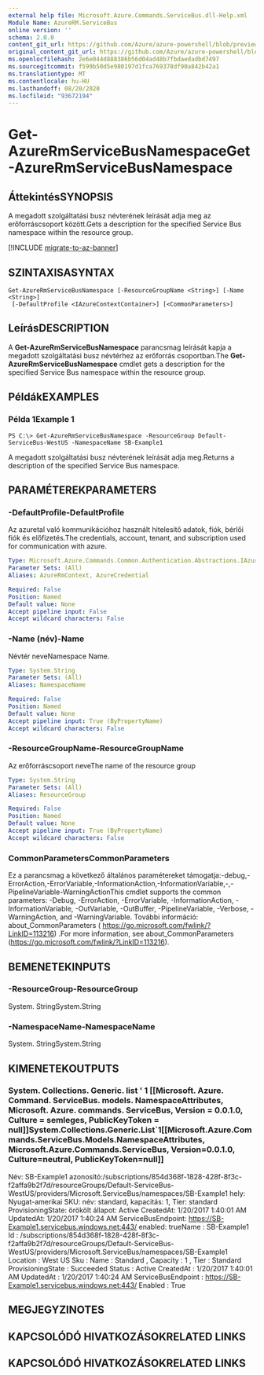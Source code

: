 ```yaml
---
external help file: Microsoft.Azure.Commands.ServiceBus.dll-Help.xml
Module Name: AzureRM.ServiceBus
online version: ''
schema: 2.0.0
content_git_url: https://github.com/Azure/azure-powershell/blob/preview/src/ResourceManager/ServiceBus/Commands.ServiceBus/help/Get-AzureRmServiceBusNamespace.md
original_content_git_url: https://github.com/Azure/azure-powershell/blob/preview/src/ResourceManager/ServiceBus/Commands.ServiceBus/help/Get-AzureRmServiceBusNamespace.md
ms.openlocfilehash: 2e6e044d888386b56d04ad48b7fbdaedadbd7497
ms.sourcegitcommit: f599b50d5e980197d1fca769378df90a842b42a1
ms.translationtype: MT
ms.contentlocale: hu-HU
ms.lasthandoff: 08/20/2020
ms.locfileid: "93672194"
---
```

# <span data-ttu-id="0c67f-101">Get-AzureRmServiceBusNamespace</span><span class="sxs-lookup"><span data-stu-id="0c67f-101">Get-AzureRmServiceBusNamespace</span></span>

## <span data-ttu-id="0c67f-102">Áttekintés</span><span class="sxs-lookup"><span data-stu-id="0c67f-102">SYNOPSIS</span></span>
<span data-ttu-id="0c67f-103">A megadott szolgáltatási busz névterének leírását adja meg az erőforráscsoport között.</span><span class="sxs-lookup"><span data-stu-id="0c67f-103">Gets a description for the specified Service Bus namespace within the resource group.</span></span>

[!INCLUDE [migrate-to-az-banner](../../includes/migrate-to-az-banner.md)]

## <span data-ttu-id="0c67f-104">SZINTAXISA</span><span class="sxs-lookup"><span data-stu-id="0c67f-104">SYNTAX</span></span>

```
Get-AzureRmServiceBusNamespace [-ResourceGroupName <String>] [-Name <String>]
 [-DefaultProfile <IAzureContextContainer>] [<CommonParameters>]
```

## <span data-ttu-id="0c67f-105">Leírás</span><span class="sxs-lookup"><span data-stu-id="0c67f-105">DESCRIPTION</span></span>
<span data-ttu-id="0c67f-106">A **Get-AzureRmServiceBusNamespace** parancsmag leírását kapja a megadott szolgáltatási busz névtérhez az erőforrás csoportban.</span><span class="sxs-lookup"><span data-stu-id="0c67f-106">The **Get-AzureRmServiceBusNamespace** cmdlet gets a description for the specified Service Bus namespace within the resource group.</span></span>

## <span data-ttu-id="0c67f-107">Példák</span><span class="sxs-lookup"><span data-stu-id="0c67f-107">EXAMPLES</span></span>

### <span data-ttu-id="0c67f-108">Példa 1</span><span class="sxs-lookup"><span data-stu-id="0c67f-108">Example 1</span></span>
```
PS C:\> Get-AzureRmServiceBusNamespace -ResourceGroup Default-ServiceBus-WestUS -NamespaceName SB-Example1
```

<span data-ttu-id="0c67f-109">A megadott szolgáltatási busz névterének leírását adja meg.</span><span class="sxs-lookup"><span data-stu-id="0c67f-109">Returns a description of the specified Service Bus namespace.</span></span>

## <span data-ttu-id="0c67f-110">PARAMÉTEREK</span><span class="sxs-lookup"><span data-stu-id="0c67f-110">PARAMETERS</span></span>

### <span data-ttu-id="0c67f-111">-DefaultProfile</span><span class="sxs-lookup"><span data-stu-id="0c67f-111">-DefaultProfile</span></span>
<span data-ttu-id="0c67f-112">Az azuretal való kommunikációhoz használt hitelesítő adatok, fiók, bérlői fiók és előfizetés.</span><span class="sxs-lookup"><span data-stu-id="0c67f-112">The credentials, account, tenant, and subscription used for communication with azure.</span></span>

```yaml
Type: Microsoft.Azure.Commands.Common.Authentication.Abstractions.IAzureContextContainer
Parameter Sets: (All)
Aliases: AzureRmContext, AzureCredential

Required: False
Position: Named
Default value: None
Accept pipeline input: False
Accept wildcard characters: False
```

### <span data-ttu-id="0c67f-113">-Name (név)</span><span class="sxs-lookup"><span data-stu-id="0c67f-113">-Name</span></span>
<span data-ttu-id="0c67f-114">Névtér neve</span><span class="sxs-lookup"><span data-stu-id="0c67f-114">Namespace Name.</span></span>

```yaml
Type: System.String
Parameter Sets: (All)
Aliases: NamespaceName

Required: False
Position: Named
Default value: None
Accept pipeline input: True (ByPropertyName)
Accept wildcard characters: False
```

### <span data-ttu-id="0c67f-115">-ResourceGroupName</span><span class="sxs-lookup"><span data-stu-id="0c67f-115">-ResourceGroupName</span></span>
<span data-ttu-id="0c67f-116">Az erőforráscsoport neve</span><span class="sxs-lookup"><span data-stu-id="0c67f-116">The name of the resource group</span></span>

```yaml
Type: System.String
Parameter Sets: (All)
Aliases: ResourceGroup

Required: False
Position: Named
Default value: None
Accept pipeline input: True (ByPropertyName)
Accept wildcard characters: False
```

### <span data-ttu-id="0c67f-117">CommonParameters</span><span class="sxs-lookup"><span data-stu-id="0c67f-117">CommonParameters</span></span>
<span data-ttu-id="0c67f-118">Ez a parancsmag a következő általános paramétereket támogatja:-debug,-ErrorAction,-ErrorVariable,-InformationAction,-InformationVariable,-,-PipelineVariable-WarningAction</span><span class="sxs-lookup"><span data-stu-id="0c67f-118">This cmdlet supports the common parameters: -Debug, -ErrorAction, -ErrorVariable, -InformationAction, -InformationVariable, -OutVariable, -OutBuffer, -PipelineVariable, -Verbose, -WarningAction, and -WarningVariable.</span></span> <span data-ttu-id="0c67f-119">További információ: about_CommonParameters ( https://go.microsoft.com/fwlink/?LinkID=113216) .</span><span class="sxs-lookup"><span data-stu-id="0c67f-119">For more information, see about_CommonParameters (https://go.microsoft.com/fwlink/?LinkID=113216).</span></span>

## <span data-ttu-id="0c67f-120">BEMENETEK</span><span class="sxs-lookup"><span data-stu-id="0c67f-120">INPUTS</span></span>

### <span data-ttu-id="0c67f-121">-ResourceGroup</span><span class="sxs-lookup"><span data-stu-id="0c67f-121">-ResourceGroup</span></span>
<span data-ttu-id="0c67f-122">System. String</span><span class="sxs-lookup"><span data-stu-id="0c67f-122">System.String</span></span>

### <span data-ttu-id="0c67f-123">-NamespaceName</span><span class="sxs-lookup"><span data-stu-id="0c67f-123">-NamespaceName</span></span>
 <span data-ttu-id="0c67f-124">System. String</span><span class="sxs-lookup"><span data-stu-id="0c67f-124">System.String</span></span>

## <span data-ttu-id="0c67f-125">KIMENETEK</span><span class="sxs-lookup"><span data-stu-id="0c67f-125">OUTPUTS</span></span>

### <span data-ttu-id="0c67f-126">System. Collections. Generic. list ' 1 [[Microsoft. Azure. Command. ServiceBus. models. NamespaceAttributes, Microsoft. Azure. commands. ServiceBus, Version = 0.0.1.0, Culture = semleges, PublicKeyToken = null]]</span><span class="sxs-lookup"><span data-stu-id="0c67f-126">System.Collections.Generic.List\`1[[Microsoft.Azure.Commands.ServiceBus.Models.NamespaceAttributes, Microsoft.Azure.Commands.ServiceBus, Version=0.0.1.0, Culture=neutral, PublicKeyToken=null]]</span></span>
<span data-ttu-id="0c67f-127">Név: SB-Example1 azonosító:/subscriptions/854d368f-1828-428f-8f3c-f2affa9b2f7d/resourceGroups/Default-ServiceBus-WestUS/providers/Microsoft.ServiceBus/namespaces/SB-Example1 hely: Nyugat-amerikai SKU: név: standard, kapacitás: 1, Tier: standard ProvisioningState: örökölt állapot: Active CreatedAt: 1/20/2017 1:40:01 AM UpdatedAt: 1/20/2017 1:40:24 AM ServiceBusEndpoint: https://SB-Example1.servicebus.windows.net:443/ enabled: true</span><span class="sxs-lookup"><span data-stu-id="0c67f-127">Name               : SB-Example1 Id                 : /subscriptions/854d368f-1828-428f-8f3c-f2affa9b2f7d/resourceGroups/Default-ServiceBus-WestUS/providers/Microsoft.ServiceBus/namespaces/SB-Example1 Location           : West US Sku                : Name : Standard , Capacity : 1 , Tier : Standard ProvisioningState  : Succeeded Status             : Active CreatedAt          : 1/20/2017 1:40:01 AM UpdatedAt          : 1/20/2017 1:40:24 AM ServiceBusEndpoint : https://SB-Example1.servicebus.windows.net:443/ Enabled            : True</span></span>

## <span data-ttu-id="0c67f-128">MEGJEGYZI</span><span class="sxs-lookup"><span data-stu-id="0c67f-128">NOTES</span></span>
## <span data-ttu-id="0c67f-129">KAPCSOLÓDÓ HIVATKOZÁSOK</span><span class="sxs-lookup"><span data-stu-id="0c67f-129">RELATED LINKS</span></span>

## <span data-ttu-id="0c67f-130">KAPCSOLÓDÓ HIVATKOZÁSOK</span><span class="sxs-lookup"><span data-stu-id="0c67f-130">RELATED LINKS</span></span>

